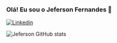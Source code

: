 
### Olá! Eu sou o Jeferson Fernandes 👋
[![Linkedin](https://img.shields.io/badge/LinkedIn-0077B5?style=for-the-badge&logo=linkedin&logoColor=white)](https://www.linkedin.com/in/jeferson-fernandes-14428814a/)

![Jeferson GitHub stats](https://github-readme-stats.vercel.app/api?username=jefersonfernandess&show_icons=true&theme=synthwave)

